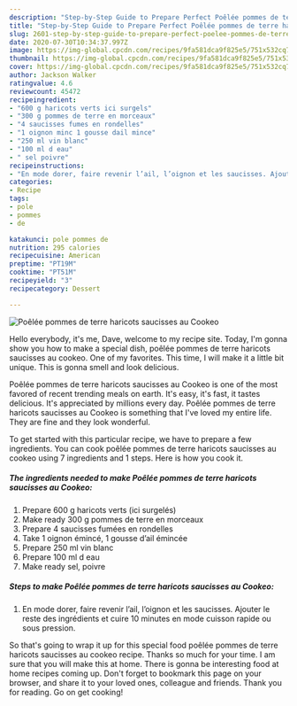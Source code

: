 ```yaml
---
description: "Step-by-Step Guide to Prepare Perfect Poêlée pommes de terre haricots saucisses au Cookeo"
title: "Step-by-Step Guide to Prepare Perfect Poêlée pommes de terre haricots saucisses au Cookeo"
slug: 2601-step-by-step-guide-to-prepare-perfect-poelee-pommes-de-terre-haricots-saucisses-au-cookeo
date: 2020-07-30T10:34:37.997Z
image: https://img-global.cpcdn.com/recipes/9fa581dca9f825e5/751x532cq70/poelee-pommes-de-terre-haricots-saucisses-au-cookeo-photo-principale-de-la-recette.jpg
thumbnail: https://img-global.cpcdn.com/recipes/9fa581dca9f825e5/751x532cq70/poelee-pommes-de-terre-haricots-saucisses-au-cookeo-photo-principale-de-la-recette.jpg
cover: https://img-global.cpcdn.com/recipes/9fa581dca9f825e5/751x532cq70/poelee-pommes-de-terre-haricots-saucisses-au-cookeo-photo-principale-de-la-recette.jpg
author: Jackson Walker
ratingvalue: 4.6
reviewcount: 45472
recipeingredient:
- "600 g haricots verts ici surgels"
- "300 g pommes de terre en morceaux"
- "4 saucisses fumes en rondelles"
- "1 oignon minc 1 gousse dail mince"
- "250 ml vin blanc"
- "100 ml d eau"
- " sel poivre"
recipeinstructions:
- "En mode dorer, faire revenir l’ail, l’oignon et les saucisses. Ajouter le reste des ingrédients et cuire 10 minutes en mode cuisson rapide ou sous pression."
categories:
- Recipe
tags:
- pole
- pommes
- de

katakunci: pole pommes de 
nutrition: 295 calories
recipecuisine: American
preptime: "PT19M"
cooktime: "PT51M"
recipeyield: "3"
recipecategory: Dessert

---
```



![Poêlée pommes de terre haricots saucisses au Cookeo](https://img-global.cpcdn.com/recipes/9fa581dca9f825e5/751x532cq70/poelee-pommes-de-terre-haricots-saucisses-au-cookeo-photo-principale-de-la-recette.jpg)

Hello everybody, it's me, Dave, welcome to my recipe site. Today, I'm gonna show you how to make a special dish, poêlée pommes de terre haricots saucisses au cookeo. One of my favorites. This time, I will make it a little bit unique. This is gonna smell and look delicious.



Poêlée pommes de terre haricots saucisses au Cookeo is one of the most favored of recent trending meals on earth. It's easy, it's fast, it tastes delicious. It's appreciated by millions every day. Poêlée pommes de terre haricots saucisses au Cookeo is something that I've loved my entire life. They are fine and they look wonderful.


To get started with this particular recipe, we have to prepare a few ingredients. You can cook poêlée pommes de terre haricots saucisses au cookeo using 7 ingredients and 1 steps. Here is how you cook it.

<!--inarticleads1-->

##### The ingredients needed to make Poêlée pommes de terre haricots saucisses au Cookeo:

1. Prepare 600 g haricots verts (ici surgelés)
1. Make ready 300 g pommes de terre en morceaux
1. Prepare 4 saucisses fumées en rondelles
1. Take 1 oignon émincé, 1 gousse d’ail émincée
1. Prepare 250 ml vin blanc
1. Prepare 100 ml d eau
1. Make ready  sel, poivre




<!--inarticleads2-->

##### Steps to make Poêlée pommes de terre haricots saucisses au Cookeo:

1. En mode dorer, faire revenir l’ail, l’oignon et les saucisses. Ajouter le reste des ingrédients et cuire 10 minutes en mode cuisson rapide ou sous pression.




So that's going to wrap it up for this special food poêlée pommes de terre haricots saucisses au cookeo recipe. Thanks so much for your time. I am sure that you will make this at home. There is gonna be interesting food at home recipes coming up. Don't forget to bookmark this page on your browser, and share it to your loved ones, colleague and friends. Thank you for reading. Go on get cooking!
